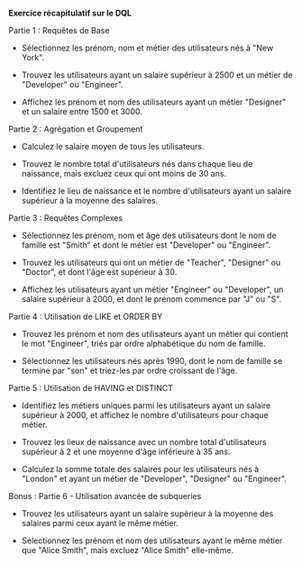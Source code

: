 **Exercice récapitulatif sur le DQL**

Partie 1 : Requêtes de Base

- Sélectionnez les prénom, nom et métier des utilisateurs nés à "New York".

- Trouvez les utilisateurs ayant un salaire supérieur à 2500 et un métier de "Developer" ou "Engineer".

- Affichez les prénom et nom des utilisateurs ayant un métier "Designer" et un salaire entre 1500 et 3000.

Partie 2 : Agrégation et Groupement

- Calculez le salaire moyen de tous les utilisateurs.

- Trouvez le nombre total d'utilisateurs nés dans chaque lieu de naissance, mais excluez ceux qui ont moins de 30 ans.

- Identifiez le lieu de naissance et le nombre d'utilisateurs ayant un salaire supérieur à la moyenne des salaires.

Partie 3 : Requêtes Complexes

- Sélectionnez les prénom, nom et âge des utilisateurs dont le nom de famille est "Smith" et dont le métier est "Developer" ou "Engineer".

- Trouvez les utilisateurs qui ont un métier de "Teacher", "Designer" ou "Doctor", et dont l'âge est supérieur à 30.

- Affichez les utilisateurs ayant un métier "Engineer" ou "Developer", un salaire supérieur à 2000, et dont le prénom commence par "J" ou "S".

Partie 4 : Utilisation de LIKE et ORDER BY

- Trouvez les prénom et nom des utilisateurs ayant un métier qui contient le mot "Engineer", triés par ordre alphabétique du nom de famille.

- Sélectionnez les utilisateurs nés après 1990, dont le nom de famille se termine par "son" et triez-les par ordre croissant de l'âge.

Partie 5 : Utilisation de HAVING et DISTINCT

- Identifiez les métiers uniques parmi les utilisateurs ayant un salaire supérieur à 2000, et affichez le nombre d'utilisateurs pour chaque métier.

- Trouvez les lieux de naissance avec un nombre total d'utilisateurs supérieur à 2 et une moyenne d'âge inférieure à 35 ans.

- Calculez la somme totale des salaires pour les utilisateurs nés à "London" et ayant un métier de "Developer", "Designer" ou "Engineer".

Bonus : Partie 6 - Utilisation avancée de subqueries

- Trouvez les utilisateurs ayant un salaire supérieur à la moyenne des salaires parmi ceux ayant le même métier.

- Sélectionnez les prénom et nom des utilisateurs ayant le même métier que "Alice Smith", mais excluez "Alice Smith" elle-même.